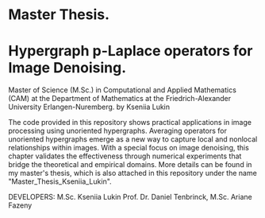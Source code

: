 # Master Thesis.
# Hypergraph p-Laplace operators for Image Denoising. 

Master of Science (M.Sc.) in Computational and Applied Mathematics (CAM) at the Department of Mathematics at the Friedrich-Alexander University Erlangen-Nuremberg. 
by Kseniia Lukin

The code provided in this repository shows practical applications in image processing using unoriented hypergraphs. Averaging operators for unoriented hypergraphs emerge as a
new way to capture local and nonlocal relationships within images. With a special focus on image denoising, this chapter validates the effectiveness through numerical experiments
that bridge the theoretical and empirical domains.
More details can be found in my master's thesis, which is also attached in this repository under the name "Master_Thesis_Kseniia_Lukin".

DEVELOPERS: 
M.Sc. Kseniia Lukin
Prof. Dr. Daniel Tenbrinck,
M.Sc. Ariane Fazeny
